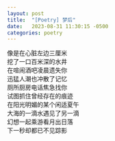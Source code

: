 ```yaml
---
layout: post
title:  "[Poetry] 梦后"
date:   2023-08-31 11:30:15 -0500
categories: poetry
---
```


像是在心脏左边三厘米\
挖了一口百米深的水井\
在喧闹酒吧凌晨遗失你\
迅猛人潮也冲散了记忆\
厕所厨房电话焦急找你\
试图抓住曾经存在的痕迹\
在阳光明媚的某个闲适夏午\
大海的一滴水遇见了另一滴\
幻想一起乘游看月出日落\
下一秒却都已不见踪影
